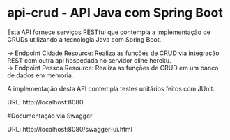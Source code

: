 # api-crud - API Java com Spring Boot

Esta API fornece serviços RESTful que contempla a implementação de CRUDs 
utilizando a tecnologia Java com Spring Boot.

-> Endpoint Cidade Resource: Realiza as funções de CRUD via integração REST com outra api hospedada no servidor oline heroku. <br/>
-> Endpoint Pessoa Resource: Realiza as funções de CRUD em um banco de dados em memoria.

A implementação desta API contempla testes unitários feitos com JUnit.

URL: http://localhost:8080

#Documentação via Swagger

URL: http://localhost:8080/swagger-ui.html 